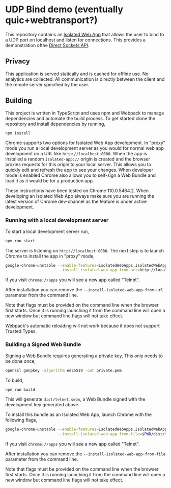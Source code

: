 
# UDP Bind demo (eventually quic+webtransport?)

This repository contains an
[Isolated Web App](https://github.com/WICG/isolated-web-apps/blob/main/README.md)
that allows the user to bind to a UDP port on localhost and listen for connections.
This provides a demonstration ofthe [Direct Sockets API].

## Privacy

This application is served statically and is cached for offline use. No
analytics are collected. All communication is directly between the client and
the remote server specified by the user.

## Building

This project is written in TypeScript and uses npm and Webpack to manage
dependencies and automate the build process. To get started clone the
repository and install dependencies by running,

```sh
npm install
```

Chrome supports two options for Isolated Web App development. In "proxy" mode
you run a local development server as you would for normal web app development
on a URL like `http://localhost:8080`. When the app is installed a random
`isolated-app://` origin is created and the browser proxies requests for this
origin to your local server. This allows you to quickly edit and refresh the
app to see your changes. When developer mode is enabled Chrome also allows you
to self-sign a Web Bundle and load it as it would be for a production app.

These instructions have been tested on Chrome 110.0.5464.2. When developing an
Isolated Web App always make sure you are running the latest version of Chrome
dev-channel as the feature is under active development.

### Running with a local development server

To start a local development server run,

```sh
npm run start
```

The server is listening on `http://localhost:8080`. The next step is to launch
Chrome to install the app in "proxy" mode,

```sh
google-chrome-unstable --enable-features=IsolatedWebApps,IsolatedWebAppDevMode \
                       --install-isolated-web-app-from-url=http://localhost:8080
```

If you visit `chrome://apps` you will see a new app called "Telnet".

After installation you can remove the `--install-isolated-web-app-from-url`
parameter from the command line.

Note that flags must be provided on the command line when the browser first
starts. Once it is running launching it from the command line will open a new
window but command line flags will not take effect.

Webpack's automatic reloading will not work because it does not support Trusted
Types.

### Building a Signed Web Bundle

Signing a Web Bundle requires generating a private key. This only needs to be
done once,

```sh
openssl genpkey -algorithm ed25519 -out private.pem
```

To build,

```sh
npm run build
```

This will generate `dist/telnet.swbn`, a Web Bundle signed with the development
key generated above.

To install this bundle as an Isolated Web App, launch Chrome with the following
flags,

```sh
google-chrome-unstable --enable-features=IsolatedWebApps,IsolatedWebAppDevMode \
                       --install-isolated-web-app-from-file=$PWD/dist/telnet.swbn
```

If you visit `chrome://apps` you will see a new app called "Telnet".

After installation you can remove the `--install-isolated-web-app-from-file`
parameter from the command line.

Note that flags must be provided on the command line when the browser first
starts. Once it is running launching it from the command line will open a new
window but command line flags will not take effect.

[Direct Sockets API]: https://wicg.github.io/direct-sockets/
